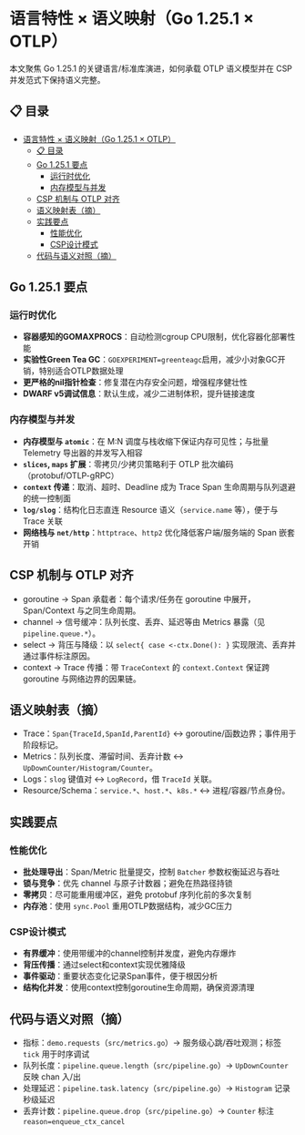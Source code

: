 # 语言特性 × 语义映射（Go 1.25.1 × OTLP）

本文聚焦 Go 1.25.1 的关键语言/标准库演进，如何承载 OTLP 语义模型并在 CSP 并发范式下保持语义完整。

## 📋 目录

- [语言特性 × 语义映射（Go 1.25.1 × OTLP）](#语言特性--语义映射go-1251--otlp)
  - [📋 目录](#-目录)
  - [Go 1.25.1 要点](#go-1251-要点)
    - [运行时优化](#运行时优化)
    - [内存模型与并发](#内存模型与并发)
  - [CSP 机制与 OTLP 对齐](#csp-机制与-otlp-对齐)
  - [语义映射表（摘）](#语义映射表摘)
  - [实践要点](#实践要点)
    - [性能优化](#性能优化)
    - [CSP设计模式](#csp设计模式)
  - [代码与语义对照（摘）](#代码与语义对照摘)

## Go 1.25.1 要点

### 运行时优化

- **容器感知的GOMAXPROCS**：自动检测cgroup CPU限制，优化容器化部署性能
- **实验性Green Tea GC**：`GOEXPERIMENT=greenteagc`启用，减少小对象GC开销，特别适合OTLP数据处理
- **更严格的nil指针检查**：修复潜在内存安全问题，增强程序健壮性
- **DWARF v5调试信息**：默认生成，减少二进制体积，提升链接速度

### 内存模型与并发

- **内存模型与 `atomic`**：在 M:N 调度与栈收缩下保证内存可见性；与批量 Telemetry 导出器的并发写入相容
- **`slices`, `maps` 扩展**：零拷贝/少拷贝策略利于 OTLP 批次编码（protobuf/OTLP-gRPC）
- **`context` 传递**：取消、超时、Deadline 成为 Trace Span 生命周期与队列退避的统一控制面
- **`log/slog`**：结构化日志直连 Resource 语义（`service.name` 等），便于与 Trace 关联
- **网络栈与 `net/http`**：`httptrace`、`http2` 优化降低客户端/服务端的 Span 嵌套开销

## CSP 机制与 OTLP 对齐

- goroutine → Span 承载者：每个请求/任务在 goroutine 中展开，Span/Context 与之同生命周期。
- channel → 信号缓冲：队列长度、丢弃、延迟等由 Metrics 暴露（见 `pipeline.queue.*`）。
- select → 背压与降级：以 `select{ case <-ctx.Done(): }` 实现限流、丢弃并通过事件标注原因。
- context → Trace 传播：带 `TraceContext` 的 `context.Context` 保证跨 goroutine 与网络边界的因果链。

## 语义映射表（摘）

- Trace：`Span{TraceId,SpanId,ParentId}` ↔ goroutine/函数边界；事件用于阶段标记。
- Metrics：队列长度、滞留时间、丢弃计数 ↔ `UpDownCounter/Histogram/Counter`。
- Logs：`slog` 键值对 ↔ `LogRecord`，借 `TraceId` 关联。
- Resource/Schema：`service.*`、`host.*`、`k8s.*` ↔ 进程/容器/节点身份。

## 实践要点

### 性能优化

- **批处理导出**：Span/Metric 批量提交，控制 `Batcher` 参数权衡延迟与吞吐
- **锁与竞争**：优先 channel 与原子计数器；避免在热路径持锁
- **零拷贝**：尽可能重用缓冲区，避免 protobuf 序列化前的多次复制
- **内存池**：使用 `sync.Pool` 重用OTLP数据结构，减少GC压力

### CSP设计模式

- **有界缓冲**：使用带缓冲的channel控制并发度，避免内存爆炸
- **背压传播**：通过select和context实现优雅降级
- **事件驱动**：重要状态变化记录Span事件，便于根因分析
- **结构化并发**：使用context控制goroutine生命周期，确保资源清理

## 代码与语义对照（摘）

- 指标：`demo.requests`（`src/metrics.go`）→ 服务级心跳/吞吐观测；标签 `tick` 用于时序调试
- 队列长度：`pipeline.queue.length`（`src/pipeline.go`）→ `UpDownCounter` 反映 chan 入/出
- 处理延迟：`pipeline.task.latency`（`src/pipeline.go`）→ `Histogram` 记录秒级延迟
- 丢弃计数：`pipeline.queue.drop`（`src/pipeline.go`）→ `Counter` 标注 `reason=enqueue_ctx_cancel`
